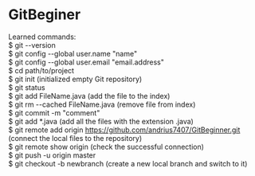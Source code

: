# GitBeginer            
Learned commands:                                                       
$ git --version   
$ git config --global user.name "name"     
$ git config --global user.email "email.address"  
$ cd path/to/project  
$ git init  (initialized empty Git repository)          
$ git status    
$ git add FileName.java   (add the file to the index)     
$ git rm --cached FileName.java (remove file from index)  
$ git commit -m "comment"   
$ git add *.java (add all the files with the extension .java)   
$ git remote add origin https://github.com/andrius7407/GitBeginner.git (connect the local files to the repository)      
$ git remote show origin (check the successful connection)    
$ git push -u origin master   
$ git checkout -b newbranch (create a new local branch and switch to it)

